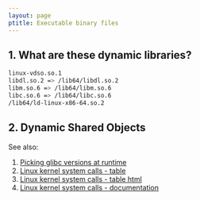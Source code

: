 ```yaml
---
layout: page
ptitle: Executable binary files
---
```


## 1. What are these dynamic libraries?
```sh
linux-vdso.so.1
libdl.so.2 => /lib64/libdl.so.2
libm.so.6 => /lib64/libm.so.6
libc.so.6 => /lib64/libc.so.6
/lib64/ld-linux-x86-64.so.2
```

## 2. Dynamic Shared Objects

See also:
1. [Picking glibc versions at runtime](picking_glibc_versions_at_runtime)
2. [Linux kernel system calls - table](https://github.com/torvalds/linux/blob/master/scripts/syscall.tbl)
3. [Linux kernel system calls - table html](https://gpages.juszkiewicz.com.pl/syscalls-table/syscalls.html)
4. [Linux kernel system calls - documentation](https://linux-kernel-labs.github.io/refs/heads/master/lectures/syscalls.html)
